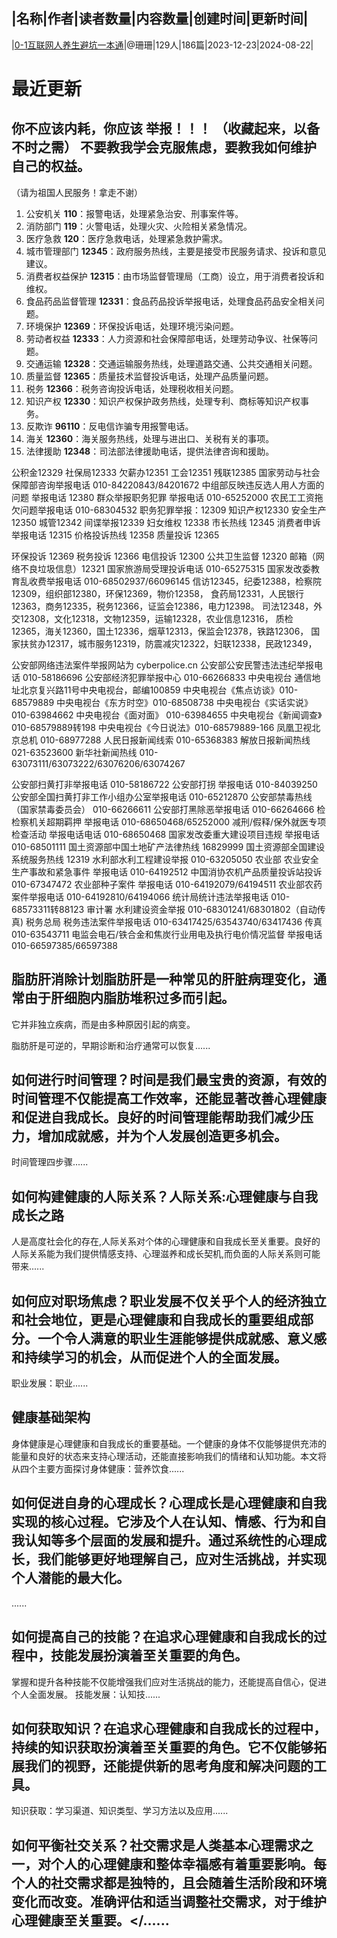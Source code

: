 |名称|作者|读者数量|内容数量|创建时间|更新时间|
---
|[0-1互联网人养生避坑一本通](https://xiaobot.net/p/QP?refer=0b133df9-27dc-423b-8101-639049001c13)|@珊珊|129人|186篇|2023-12-23|2024-08-22|

# 最近更新
## 你不应该内耗，你应该 举报！！！ （收藏起来，以备不时之需） 不要教我学会克服焦虑，要教我如何维护自己的权益。 
（请为祖国人民服务！拿走不谢） 

1. 公安机关 <strong>110</strong>：报警电话，处理紧急治安、刑事案件等。 
2. 消防部门 <strong>119</strong>：火警电话，处理火灾、火险相关紧急情况。 
3. 医疗急救 <strong>120</strong>：医疗急救电话，处理紧急救护需求。
 4. 城市管理部门 <strong>12345</strong>：政府服务热线，主要是接受市民服务请求、投诉和意见建议。
 5. 消费者权益保护 <strong>12315</strong>：由市场监督管理局（工商）设立，用于消费者投诉和维权。
 6. 食品药品监督管理 <strong>12331</strong>：食品药品投诉举报电话，处理食品药品安全相关问题。
 7. 环境保护 <strong>12369</strong>：环保投诉电话，处理环境污染问题。
 8. 劳动者权益 <strong>12333</strong>：人力资源和社会保障部电话，处理劳动争议、社保等问题。
 9. 交通运输 <strong>12328</strong>：交通运输服务热线，处理道路交通、公共交通相关问题。 
10. 质量监督 <strong>12365</strong>：质量技术监督投诉电话，处理产品质量问题。 
11. 税务 <strong>12366</strong>：税务咨询投诉电话，处理税收相关问题。 
12. 知识产权 <strong>12330</strong>：知识产权保护政务热线，处理专利、商标等知识产权事务。 
13. 反欺诈 <strong>96110</strong>：反电信诈骗专用报警电话。 
14. 海关 <strong>12360</strong>：海关服务热线，处理与进出口、关税有关的事项。 
15. 法律援助 <strong>12348</strong>：司法部法律援助电话，提供法律咨询和援助。 

公积金12329 社保局12333 欠薪办12351 工会12351 残联12385 
国家劳动与社会保障部咨询举报电话 010-84220843/84201672 
中组部反映违反选人用人方面的问题 举报电话 12380 
群众举报职务犯罪 举报电话 010-65252000 
农民工工资拖欠问题举报电话 010-68304532 
职务犯罪举报：12309 
知识产权12330 安全生产12350 城管12342 间谍举报12339 
妇女维权 12338 市长热线 12345 
消费者申诉 举报电话 12315 价格投诉热线 12358 质量投诉 12365 

环保投诉 12369 税务投诉 12366 电信投诉 12300 公共卫生监督 12320 邮箱（网络不良垃圾信息）12321 国家旅游局受理投诉电话 010-65275315 国家发改委教育乱收费举报电话 010-68502937/66096145 信访12345，纪委12388，检察院12309，组织部12380，环保12369，物价12358， 食药局12331，人民银行12363，商务12335，税务12366，证监会12386，电力12398。 司法12348，外交12308，文化12318，文物12359，运输12328，农业信息12316， 质检12365，海关12360，国土12336，烟草12313，保监会12378，铁路12306， 国家扶贫办12317，城市服务12319，防震减灾12322，妇联12338，民政12349， 

公安部网络违法案件举报网站为 cyberpolice.cn 
公安部公安民警违法违纪举报电话 010-58186696 
公安部经济犯罪举报中心 010-66266833 
中央电视台 通信地址北京复兴路11号中央电视台，邮编100859 
中央电视台《焦点访谈》010-68579889 中央电视台《东方时空》010-68508738 
中央电视台《实话实说》010-63984662 中央电视台《面对面》 010-63984655 
中央电视台《新闻调查》010-68579889转198 中央电视台《今日说法》010-68579889-166 凤凰卫视北京总机 010-68977288 人民日报新闻线索 010-65368383 
解放日报新闻热线 021-63523600 
新华社新闻热线 010-63073111/63073222/63076206/63074267 

公安部扫黄打非举报电话 010-58186722 
公安部打拐 举报电话 010-84039250 
公安部全国扫黄打非工作小组办公室举报电话 010-65212870 
公安部禁毒热线（国家禁毒委员会） 010-66266611 
公安部打黑除恶举报电话 010-66264666 
检检察机关超期羁押 举报电话 010-68650468/65252000 
减刑/假释/保外就医专项检查活动 举报电话电话 010-68650468 
国家发改委重大建设项目违规 举报电话 010-68501111 
国土资源部中国土地矿产法律热线 16829999 
国土资源部全国建设系统服务热线 12319 
水利部水利工程建设举报 010-63205050 
农业部 农业安全生产事故和紧急事件 举报电话 010-64192512 
中国消协农机产品质量投诉站投诉 010-67347472 
农业部种子案件 举报电话 010-64192079/64194511 
农业部农药案件举报电话 010-64192810/64194066 
统计局统计违法举报电话 010-68573311转88123 
审计署 水利建设资金举报 010-68301241/68301802（自动传真) 
税务总局 税务违法案件举报电话 010-63417425/63543740/63417436 传真010-63543711 
电监会电石/铁合金和焦炭行业用电及执行电价情况监督 举报电话 010-66597385/66597388

## 脂肪肝消除计划脂肪肝是一种常见的肝脏病理变化，通常由于肝细胞内脂肪堆积过多而引起。
它并非独立疾病，而是由多种原因引起的病变。

脂肪肝是可逆的，早期诊断和治疗通常可以恢复......
## 如何进行时间管理？时间是我们最宝贵的资源，有效的时间管理不仅能提高工作效率，还能显著改善心理健康和促进自我成长。良好的时间管理能帮助我们减少压力，增加成就感，并为个人发展创造更多机会。
时间管理四步骤......
## 如何构建健康的人际关系？人际关系:心理健康与自我成长之路
人是高度社会化的存在,人际关系对个体的心理健康和自我成长至关重要。良好的人际关系能为我们提供情感支持、心理滋养和成长契机,而负面的人际关系则可能带来......
## 如何应对职场焦虑？职业发展不仅关乎个人的经济独立和社会地位，更是心理健康和自我成长的重要组成部分。一个令人满意的职业生涯能够提供成就感、意义感和持续学习的机会，从而促进个人的全面发展。
职业发展：职业......
## 健康基础架构
身体健康是心理健康和自我成长的重要基础。一个健康的身体不仅能够提供充沛的能量和良好的状态来支持心理活动，还能直接影响我们的情绪和认知功能。本文将从四个主要方面探讨身体健康：营养饮食......
## 如何促进自身的心理成长？心理成长是心理健康和自我实现的核心过程。它涉及个人在认知、情感、行为和自我认知等多个层面的发展和提升。通过系统性的心理成长，我们能够更好地理解自己，应对生活挑战，并实现个人潜能的最大化。
......
## 如何提高自己的技能？在追求心理健康和自我成长的过程中，技能发展扮演着至关重要的角色。
掌握和提升各种技能不仅能增强我们应对生活挑战的能力，还能提高自信心，促进个人全面发展。
技能发展：认知技......
## 如何获取知识？在追求心理健康和自我成长的过程中，持续的知识获取扮演着至关重要的角色。它不仅能够拓展我们的视野，还能提供新的思考角度和解决问题的工具。
知识获取：学习渠道、知识类型、学习方法以及应用......
## 如何平衡社交关系？社交需求是人类基本心理需求之一，对个人的心理健康和整体幸福感有着重要影响。每个人的社交需求都是独特的，且会随着生活阶段和环境变化而改变。准确评估和适当调整社交需求，对于维护心理健康至关重要。</......

